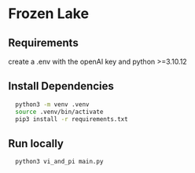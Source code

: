 # Frozen Lake


## Requirements
create a .env with the openAI key and python >=3.10.12


## Install Dependencies

```sh
  python3 -m venv .venv
  source .venv/bin/activate
  pip3 install -r requirements.txt
```

## Run locally 
```sh
  python3 vi_and_pi main.py
```